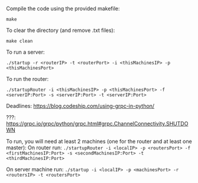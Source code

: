 
Compile the code using the provided makefile:

    make

To clear the directory (and remove .txt files):
   
    make clean

To run a server:

    ./startup -r <routerIP> -t <routerPort> -i <thisMachinesIP> -p <thisMachinesPort>

To run the router:

    ./startupRouter -i <thisMachinesIP> -p <thisMachinesPort> -f <serverIP:Port> -s <serverIP:Port> -t <serverIP:Port>

Deadlines: https://blog.codeship.com/using-grpc-in-python/

???: https://grpc.io/grpc/python/grpc.html#grpc.ChannelConnectivity.SHUTDOWN

To run, you will need at least 2 machines (one for the router and at least one master):
On router run:
`./startupRouter -i <localIP> -p <routersPort> -f <firstMachinesIP:Port> -s <secondMachinesIP:Port> -t <thirdMachinesIP:Port>`

On server machine run:
`./startup -i <localIP> -p <machinesPort> -r <routersIP> -t <routersPort>`
